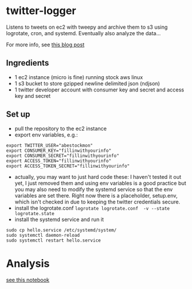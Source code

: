 # twitter-logger
Listens to tweets on ec2 with tweepy and archive them to s3 using logrotate, cron, and systemd.  Eventually also analyze the data...

For more info, see [this blog post](https://abecode.github.io/twitter/devops/linux/aws/2021/07/23/twitter-listener.html)

## Ingredients

- 1 ec2 instance (micro is fine) running stock aws linux
- 1 s3 bucket to store gzipped newline delimited json (ndjson)
- 1 twitter developer account with consumer key and secret and access key and secret

## Set up

- pull the repository to the ec2 instance
- export env variables, e.g.:
```{bash}
export TWITTER_USER="abestockmon"
export CONSUMER_KEY="fillinwithyourinfo"
export CONSUMER_SECRET="fillinwithyourinfo"
export ACCESS_TOKEN="fillinwithyourinfo"
export ACCESS_TOKEN_SECRET="fillinwithyourinfo"
```
- actually, you may want to just hard code these: I haven't tested it
  out yet, I just removed them and using env variables is a good
  practice but you may also need to modify the systemd service so that
  the env variables are set there.  Right now there is a placeholder,
  setup.env, which isn't checked in due to keeping the twitter
  credentials secure.
- install the logrotate.conf `logrotate logrotate.conf  -v --state logrotate.state`
- install the systemd service and run it
```{bash}
sudo cp hello.service /etc/systemd/system/
sudo systemctl daemon-reload
sudo systemctl restart hello.service
```

# Analysis

[see this notebook](https://github.com/abecode/twitter-logger/blob/main/analysis/2022-01-18_snowflake_volume_analysis.ipynb)

